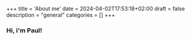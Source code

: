 +++
title = 'About me'
date = 2024-04-02T17:53:18+02:00
draft = false
description = "general"
categories = []
+++

### Hi, i'm Paul!